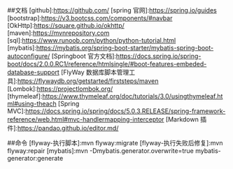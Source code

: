 ##文档
[github]:https://github.com/
[spring 官网]:https://spring.io/guides
[bootstrap]:https://v3.bootcss.com/components/#navbar
[OkHttp]:https://square.github.io/okhttp/
[maven]:https://mvnrepository.com
[sql]:https://www.runoob.com/python/python-tutorial.html
[mybatis]:https://mybatis.org/spring-boot-starter/mybatis-spring-boot-autoconfigure/
[Springboot 官方文档]:https://docs.spring.io/spring-boot/docs/2.0.0.RC1/reference/htmlsingle/#boot-features-embeded-database-support
[FlyWay 数据库脚本管理工具]:https://flywaydb.org/getstarted/firststeps/maven
[Lombok]:https://projectlombok.org/
[thymeleaf]:https://www.thymeleaf.org/doc/tutorials/3.0/usingthymeleaf.html#using-theach
[Spring MVC]:https://docs.spring.io/spring/docs/5.0.3.RELEASE/spring-framework-reference/web.html#mvc-handlermapping-interceptor
[Markdown 插件]:https://pandao.github.io/editor.md/

##命令
[flyway-执行脚本]:mvn flyway:migrate
[flyway-执行失败后修复]:mvn flyway:repair
[mybatis]:mvn -Dmybatis.generator.overwrite=true mybatis-generator:generate
